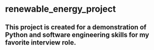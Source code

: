 # renewable_energy_project

## This project is created for a demonstration of Python and software engineering skills for my favorite interview role.
